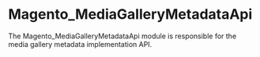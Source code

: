 # Magento_MediaGalleryMetadataApi

The Magento_MediaGalleryMetadataApi module is responsible for the media gallery metadata implementation API.
